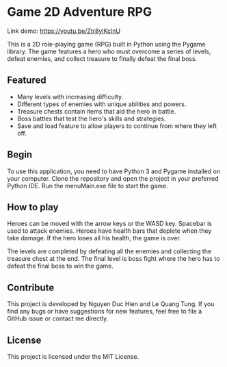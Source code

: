 # Game 2D Adventure RPG
Link demo: https://youtu.be/Ztr8ylKclnU

This is a 2D role-playing game (RPG) built in Python using the Pygame library. The game features a hero who must overcome a series of levels, defeat enemies, and collect treasure to finally defeat the final boss.

## Featured

- Many levels with increasing difficulty.
- Different types of enemies with unique abilities and powers.
- Treasure chests contain items that aid the hero in battle.
- Boss battles that test the hero's skills and strategies.
- Save and load feature to allow players to continue from where they left off.

## Begin

To use this application, you need to have Python 3 and Pygame installed on your computer. Clone the repository and open the project in your preferred Python IDE. Run the menuMain.exe file to start the game.

## How to play

Heroes can be moved with the arrow keys or the WASD key. Spacebar is used to attack enemies. Heroes have health bars that deplete when they take damage. If the hero loses all his health, the game is over.

The levels are completed by defeating all the enemies and collecting the treasure chest at the end. The final level is boss fight where the hero has to defeat the final boss to win the game.

## Contribute

This project is developed by Nguyen Duc Hien and Le Quang Tung. If you find any bugs or have suggestions for new features, feel free to file a GitHub issue or contact me directly.

## License

This project is licensed under the MIT License.

